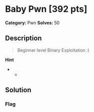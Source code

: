 # Baby Pwn [392 pts]

**Category:** Pwn
**Solves:** 50

## Description
>Beginner level Binary Exploitation :)

**Hint**
* -

## Solution

### Flag

